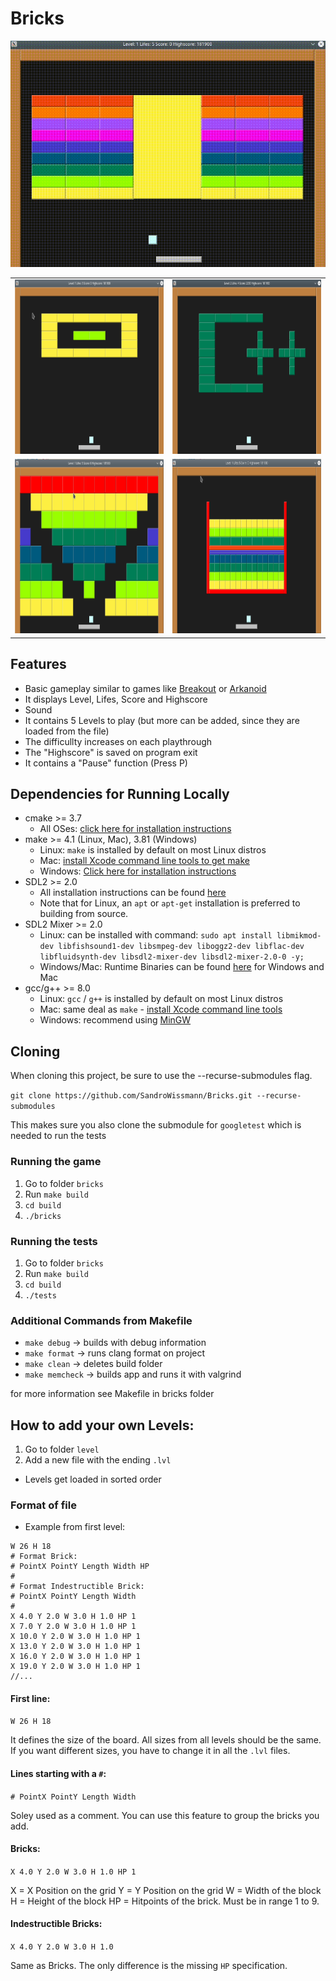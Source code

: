 # Bricks

<img src="docs/bricks.gif"/>

<table>
  <tr>
    <td><img src="docs/level1.png" width=388 height=279></td>
    <td><img src="docs/level2.png" width=388 height=279></td>
  </tr>
    <tr>
    <td><img src="docs/level4.png" width=388 height=279></td>
    <td><img src="docs/level5.png" width=388 height=279></td>
  </tr>
 </table>

## Features

* Basic gameplay similar to games like [Breakout](https://en.wikipedia.org/wiki/Arkanoid) or [Arkanoid](https://en.wikipedia.org/wiki/Arkanoid)
* It displays Level, Lifes, Score and Highscore
* Sound
* It contains 5 Levels to play (but more can be added, since they are loaded from the file)
* The difficullty increases on each playthrough
* The "Highscore" is saved on program exit
* It contains a "Pause" function (Press P)


## Dependencies for Running Locally
* cmake >= 3.7
  * All OSes: [click here for installation instructions](https://cmake.org/install/)
* make >= 4.1 (Linux, Mac), 3.81 (Windows)
  * Linux: `make` is installed by default on most Linux distros
  * Mac: [install Xcode command line tools to get make](https://developer.apple.com/xcode/features/)
  * Windows: [Click here for installation instructions](http://gnuwin32.sourceforge.net/packages/make.htm)
* SDL2 >= 2.0
  * All installation instructions can be found [here](https://wiki.libsdl.org/Installation)
  * Note that for Linux, an `apt` or `apt-get` installation is preferred to building from source.
* SDL2 Mixer >= 2.0
  * Linux: can be installed with command:
  `sudo apt install libmikmod-dev libfishsound1-dev libsmpeg-dev liboggz2-dev libflac-dev libfluidsynth-dev libsdl2-mixer-dev libsdl2-mixer-2.0-0 -y;`
  * Windows/Mac: Runtime Binaries can be found [here](https://www.libsdl.org/projects/SDL_mixer/) for Windows and Mac
* gcc/g++ >= 8.0
  * Linux: `gcc` / `g++` is installed by default on most Linux distros
  * Mac: same deal as `make` - [install Xcode command line tools](https://developer.apple.com/xcode/features/)
  * Windows: recommend using [MinGW](http://www.mingw.org/)

## Cloning 

When cloning this project, be sure to use the --recurse-submodules flag. 

`git clone https://github.com/SandroWissmann/Bricks.git --recurse-submodules`

This makes sure you also clone the submodule for `googletest` which is needed to run the tests

### Running the game

1. Go to folder `bricks`
2. Run `make build`
3. `cd build`
4. `./bricks`

### Running the tests

1. Go to folder `bricks`
2. Run `make build`
3. `cd build`
4. `./tests`

### Additional Commands from Makefile

* `make debug` -> builds with debug information
* `make format` -> runs clang format on project
* `make clean` -> deletes build folder
* `make memcheck` -> builds app and runs it with valgrind

for more information see Makefile in bricks folder

## How to add your own Levels:

1. Go to folder `level`
2. Add a new file with the ending `.lvl`

* Levels get loaded in sorted order

### Format of file

* Example from first level:

```
W 26 H 18
# Format Brick: 
# PointX PointY Length Width HP
#
# Format Indestructible Brick:
# PointX PointY Length Width
# 
X 4.0 Y 2.0 W 3.0 H 1.0 HP 1
X 7.0 Y 2.0 W 3.0 H 1.0 HP 1
X 10.0 Y 2.0 W 3.0 H 1.0 HP 1
X 13.0 Y 2.0 W 3.0 H 1.0 HP 1
X 16.0 Y 2.0 W 3.0 H 1.0 HP 1
X 19.0 Y 2.0 W 3.0 H 1.0 HP 1
//...
```

#### First line:

`W 26 H 18`

It defines the size of the board. All sizes from all levels should be the same.
If you want different sizes, you have to change it in all the `.lvl` files.


#### Lines starting with a `#`:

`# PointX PointY Length Width`

Soley used as a comment. You can use this feature to group the bricks you add.


#### Bricks:

`X 4.0 Y 2.0 W 3.0 H 1.0 HP 1`

X = X Position on the grid 
Y = Y Position on the grid
W = Width of the block
H = Height of the block
HP = Hitpoints of the brick. Must be in range 1 to 9.

#### Indestructible Bricks:

`X 4.0 Y 2.0 W 3.0 H 1.0`

Same as Bricks. The only difference is the missing `HP` specification.